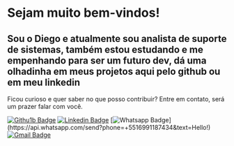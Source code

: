 # Sejam muito bem-vindos!

## Sou o Diego e atualmente sou analista de suporte de sistemas, também estou estudando e me empenhando para ser um futuro dev, dá uma olhadinha em meus projetos aqui pelo github ou em meu linkedin

Ficou curioso e quer saber no que posso contribuir? Entre em contato, será um prazer falar com você.

[![Githu1b Badge](https://img.shields.io/badge/-Github-000?style=flat-square&logo=Github&logoColor=white&link=link_do_seu_perfil_no_github)](https://github.com/diegohfcelestino)
[![Linkedin Badge](https://img.shields.io/badge/-LinkedIn-blue?style=flat-square&logo=Linkedin&logoColor=white&link=https://www.linkedin.com/in/diego-ferreira-34b6348b/)](https://www.linkedin.com/in/diego-ferreira-34b6348b/)
[![Whatsapp Badge](https://img.shields.io/badge/-Whatsapp-4CA143?style=flat-square&labelColor=4CA143&logo=whatsapp&logoColor=white&link=https://api.whatsapp.com/send?phone=+5516991187434&text=Hello!)](https://api.whatsapp.com/send?phone=+5516991187434&text=Hello!)
[![Gmail Badge](https://img.shields.io/badge/-Gmail-c14438?style=flat-square&logo=Gmail&logoColor=white&link=mailto:diegohfcelestino@gmail.com)](mailto:diegohfcelestino@gmail.com)
